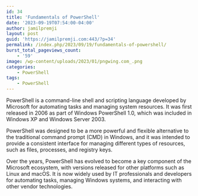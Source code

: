 ```yaml
---
id: 34
title: 'Fundamentals of PowerShell'
date: '2023-09-19T07:54:00-04:00'
author: jamilpremji
layout: post
guid: 'https://jamilpremji.com:443/?p=34'
permalink: /index.php/2023/09/19/fundamentals-of-powershell/
burst_total_pageviews_count:
    - '59'
image: /wp-content/uploads/2023/01/pngwing.com_.png
categories:
    - PowerShell
tags:
    - PowerShell
---
```


PowerShell is a command-line shell and scripting language developed by Microsoft for automating tasks and managing system resources. It was first released in 2006 as part of Windows PowerShell 1.0, which was included in Windows XP and Windows Server 2003.

PowerShell was designed to be a more powerful and flexible alternative to the traditional command prompt (CMD) in Windows, and it was intended to provide a consistent interface for managing different types of resources, such as files, processes, and registry keys.

Over the years, PowerShell has evolved to become a key component of the Microsoft ecosystem, with versions released for other platforms such as Linux and macOS. It is now widely used by IT professionals and developers for automating tasks, managing Windows systems, and interacting with other vendor technologies.